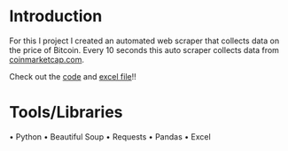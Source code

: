 # Introduction
For this I project I created an automated web scraper that collects data on the price of Bitcoin. Every 10 seconds this auto scraper collects data from [coinmarketcap.com](https://coinmarketcap.com/currencies/bitcoin/).

Check out the [code](https://github.com/AJ-Carp/Cyrpto-web-scraper/blob/main/Crypto%20Web%20Scraper.py) and [excel file](https://github.com/AJ-Carp/Cyrpto-web-scraper/blob/main/Auto%20Crypto%20Web%20Scraper.csv)!!


# Tools/Libraries
•	Python
•	Beautiful Soup
•	Requests 
•	Pandas
•	Excel




